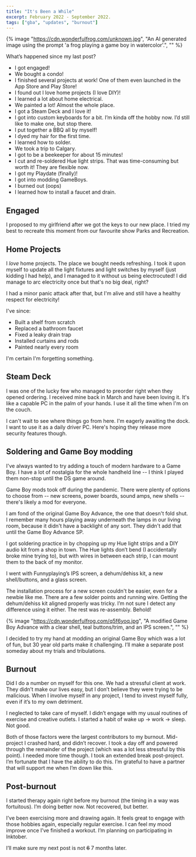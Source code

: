 ```yaml
---
title: "It's Been a While"
excerpt: February 2022 - September 2022.
tags: ["gba", "updates", "burnout"]
---
```


{% image "https://cdn.wonderfulfrog.com/unknown.jpg", "An AI generated image using the prompt 'a frog playing a game boy in watercolor'.", "" %}

What’s happened since my last post?

* I got engaged!
* We bought a condo!
* I finished several projects at work! One of them even launched in the App Store and Play Store!
* I found out I love home projects (I love DIY)!
* I learned a lot about home electrical.
* We painted a lot! Almost the whole place.
* I got a Steam Deck and I love it!
* I got into custom keyboards for a bit. I’m kinda off the hobby now. I’d still like to make one, but stop there.
* I put together a BBQ all by myself!
* I dyed my hair for the first time.
* I learned how to solder.
* We took a trip to Calgary.
* I got to be a beekeeper for about 15 minutes!
* I cut and re-soldered Hue light strips. That was time-consuming but worth it! They are flexible now.
* I got my Playdate (finally)!
* I got into modding GameBoys.
* I burned out (oops)
* I learned how to install a faucet and drain.

## Engaged

I proposed to my girlfriend after we got the keys to our new place. I tried my best to recreate this moment from our favourite show Parks and Recreation.

## Home Projects

I *love* home projects. The place we bought needs refreshing. I took it upon myself to update all the light fixtures and light switches by myself (just kidding I had help), and I managed to it without us being electrocuted! I did manage to arc electricity once but that's no big deal, right?

I had a minor panic attack after that, but I'm alive and still have a healthy respect for electricity!

I've since:

* Built a shelf from scratch
* Replaced a bathroom faucet
* Fixed a leaky drain trap
* Installed curtains and rods
* Painted nearly every room

I'm certain I'm forgetting something.

## Steam Deck

I was one of the lucky few who managed to preorder right when they opened ordering. I received mine back in March and have been loving it. It's like a capable PC in the palm of your hands. I use it all the time when I'm on the couch.

I can't wait to see where things go from here. I'm eagerly awaiting the dock. I want to use it as a daily driver PC. Here's hoping they release more security features though.

## Soldering and Game Boy modding

I've always wanted to try adding a touch of modern hardware to a Game Boy. I have a lot of nostalgia for the whole handheld line -- I think I played them non-stop until the DS game around.

Game Boy mods took off during the pandemic. There were plenty of options to choose from -- new screens, power boards, sound amps, new shells -- there's likely a mod for everyone.

I am fond of the original Game Boy Advance, the one that doesn't fold shut. I remember many hours playing away underneath the lamps in our living room, because it didn't have a backlight of any sort. They didn't add that until the Game Boy Advance SP.

I got soldering practice in by chopping up my Hue light strips and a DIY audio kit from a shop in town. The Hue lights don’t bend (I accidentally broke mine trying to), but with wires in between each strip, I can mount them to the back of my monitor.

I went with Funnyplaying’s IPS screen, a dehum/dehiss kit, a new shell/buttons, and a glass screen.

The installation process for a new screen couldn't be easier, even for a newbie like me. There are a few solder points and running wire. Getting the dehum/dehiss kit aligned properly was tricky. I’m not sure I detect any difference using it either. The rest was re-assembly. Behold!

{% image "https://cdn.wonderfulfrog.com/q5f6yoq.jpg", "A modified Game Boy Advance with a clear shell, teal buttons/trim, and an IPS screen.", "" %}

I decided to try my hand at modding an original Game Boy which was a lot of fun, but 30 year old parts make it challenging. I’ll make a separate post someday about my trials and tribulations.

## Burnout

Did I do a number on myself for this one. We had a stressful client at work. They didn’t make our lives easy, but I don’t believe they were trying to be malicious. When I involve myself in any project, I tend to invest myself fully, even if it’s to my own detriment.

I neglected to take care of myself. I didn’t engage with my usual routines of exercise and creative outlets. I started a habit of wake up -> work -> sleep. Not good.

Both of those factors were the largest contributors to my burnout. Mid-project I crashed hard, and didn’t recover. I took a day off and powered through the remainder of the project (which was a lot less stressful by this point). I needed more time though. I took an extended break post-project. I’m fortunate that I have the ability to do this. I’m grateful to have a partner that will support me when I’m down like this.

## Post-burnout

I started therapy again right before my burnout (the timing in a way was fortuitous). I’m doing better now. Not recovered, but better.

I’ve been exercising more and drawing again. It feels great to engage with those hobbies again, especially regular exercise. I can feel my mood improve once I’ve finished a workout. I’m planning on participating in Inktober.

I’ll make sure my next post is not ~~6~~ 7 months later.
